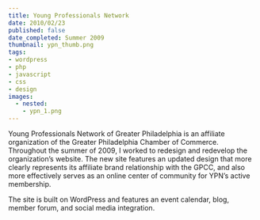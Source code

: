 ```yaml
---
title: Young Professionals Network
date: 2010/02/23
published: false
date_completed: Summer 2009
thumbnail: ypn_thumb.png
tags:
- wordpress
- php
- javascript
- css
- design
images:
  - nested:
    - ypn_1.png
---
```


Young Professionals Network of Greater Philadelphia is an affiliate organization of the Greater Philadelphia Chamber of Commerce. Throughout the summer of 2009, I worked to redesign and redevelop the organization’s website. The new site features an updated design that more clearly represents its affiliate brand relationship with the GPCC, and also more effectively serves as an online center of community for YPN’s active membership.

The site is built on WordPress and features an event calendar, blog, member forum, and social media integration.

